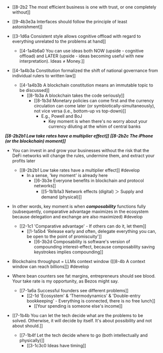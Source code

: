 - [[8-2b2 The most efficient business is one with trust, or one completely without]]

- [[9-4b3e3a Interfaces should follow the principle of least astonishment]]

- [[3-1d6a Consistent style allows cognitive offload with regard to everything unrelated to the problems at hand]]
	- [[4-1a4b6a0 You can use ideas both NOW (upside - cognitive offload) and LATER (upside - ideas becoming useful with new interpretation). Ideas ≠ Money.]]

- [[4-1a4b3a Constitution formalized the shift of national governance from individual rulers to written law]]
	- [[4-1a4b3b A blockchain constitution means an immutable topic to be discussed]]
		- [[8-1b3a A blockchain takes the code seriously]]
			- [[8-1b3d Monetary policies can come first and the currency circulation can come later (or symbiotically-simultaneously), not vice versa (i.e., bottom-up vs top-down)]]
				- E.g., Powell and BoJ
					- Key moment is when there's no worry about your currency diluting at the whim of central banks

***[[8-2b2b1 Low take rates have a multiplier effect]]***
***[[8-2b2c The iPhone (or the blockchain) moment]]***

- You can invest in and grow your businesses without the risk that the DeFi networks will change the rules, undermine them, and extract your profits later
	- [[8-2b2b1 Low take rates have a multiplier effect]] #develop 
		- In a sense, 'key moment' is already here
			- [[6-3b3e Everyone benefits in blockchain and protocol networks]]
				- [[5-1b1b1a3 Network effects (digital) ＞ Supply and demand (physical)]]

- In other words, key moment is when ***composability*** functions fully (subsequently, comparative advantage maximizes in the ecosystem because delegation and exchange are also maximized) #develop 
	- [[2-1c1 'Comparative advantage' - If others can do it, let them]]
		- [[1-1a5b4 'Release early and often, delegate everything you can, be open to the point of promiscuity']]
			- [[6-3b2d Composability is software's version of compounding interest-effect, because composability saving keystrokes implies compounding]]

- Blockchains throughput = LLMs context window ([[8-4b A context window can reach billions]]) #develop 

- Where bean counters see fat margins, entrepreneurs should see blood. Your take rate is my opportunity, as Bezos might say.
	- [[7-1a6a Successful founders see different problems]]
		- [[2-1d 'Ecosystem' & 'Thermodynamics' & 'Double-entry bookkeeping' - Everything is connected, there is no free lunch]]
			- [[Your spending is someone else's income]]

- [[7-1b4b You can let the tech decide what are the problems to be solved. Otherwise, it will decide by itself. It's about possibility and not about should.]]
	- [[7-1b4f Let the tech decide where to go (both intellectually and physically)]]
		- [[3-1c3c0 Ideas have timing]]